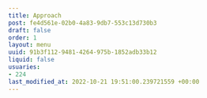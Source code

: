 ```yaml
---
title: Approach
post: fe4d561e-02b0-4a83-9db7-553c13d730b3
draft: false
order: 1
layout: menu
uuid: 91b3f112-9481-4264-975b-1852adb33b12
liquid: false
usuaries:
- 224
last_modified_at: 2022-10-21 19:51:00.239721559 +00:00
---
```


